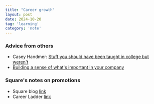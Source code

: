 ```yaml
---
title: "Career growth"
layout: post
date: 2024-10-20
tag: 'learning'
category: 'note'
---
```


### Advice from others
- Casey Handmer: [Stuff you should have been taught in college but weren't](https://caseyhandmer.wordpress.com/2025/02/04/stuff-you-should-have-been-taught-in-college-but-werent/)
- [Building a sense of what's important in your company](https://www.seangoedecke.com/what-is-important/)

### Square's notes on promotions
- Square blog [link](https://developer.squareup.com/blog/squares-growth-framework-for-engineers-and-engineering-managers/)
- Career Ladder [link](https://assets.ctfassets.net/1wryd5vd9xez/6bDnTwb4H7bfiFvg55ldRR/b1cb8514f0afd0a4050991d35ccbac03/Square_Software_Engineering_Career_Ladder.pdf)
